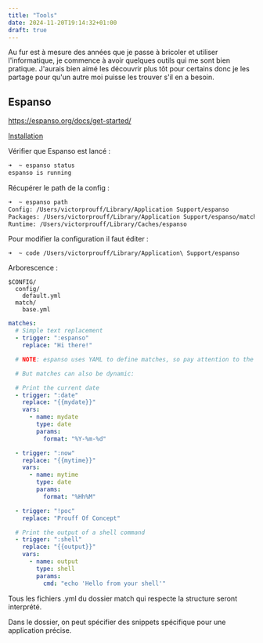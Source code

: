 ```yaml
---
title: "Tools"
date: 2024-11-20T19:14:32+01:00
draft: true
---
```


Au fur est à mesure des années que je passe à bricoler et utiliser l'informatique, je commence à avoir quelques outils qui me sont bien pratique. J'aurais bien aimé les découvrir plus tôt pour certains donc je les partage pour qu'un autre moi puisse les trouver s'il en a besoin.


## Espanso

https://espanso.org/docs/get-started/

[Installation](https://espanso.org/install/)

Vérifier que Espanso est lancé :
```sh
➜  ~ espanso status
espanso is running
```

Récupérer le path de la config :
```bash
➜  ~ espanso path
Config: /Users/victorprouff/Library/Application Support/espanso
Packages: /Users/victorprouff/Library/Application Support/espanso/match/packages
Runtime: /Users/victorprouff/Library/Caches/espanso
```

Pour modifier la configuration il faut éditer :
```
➜  ~ code /Users/victorprouff/Library/Application\ Support/espanso
```

Arborescence :
```
$CONFIG/
  config/
    default.yml
  match/
    base.yml
```

```yml {linenos=table}
matches:
  # Simple text replacement
  - trigger: ":espanso"
    replace: "Hi there!"

  # NOTE: espanso uses YAML to define matches, so pay attention to the indentation!

  # But matches can also be dynamic:

  # Print the current date
  - trigger: ":date"
    replace: "{{mydate}}"
    vars:
      - name: mydate
        type: date
        params:
          format: "%Y-%m-%d"

  - trigger: ":now"
    replace: "{{mytime}}"
    vars:
      - name: mytime
        type: date
        params:
          format: "%Hh%M"

  - trigger: "!poc"
    replace: "Prouff Of Concept"

  # Print the output of a shell command
  - trigger: ":shell"
    replace: "{{output}}"
    vars:
      - name: output
        type: shell
        params:
          cmd: "echo 'Hello from your shell'"
```

Tous les fichiers .yml du dossier match qui respecte la structure seront interprété.

Dans le dossier, on peut spécifier des snippets spécifique pour une application précise.